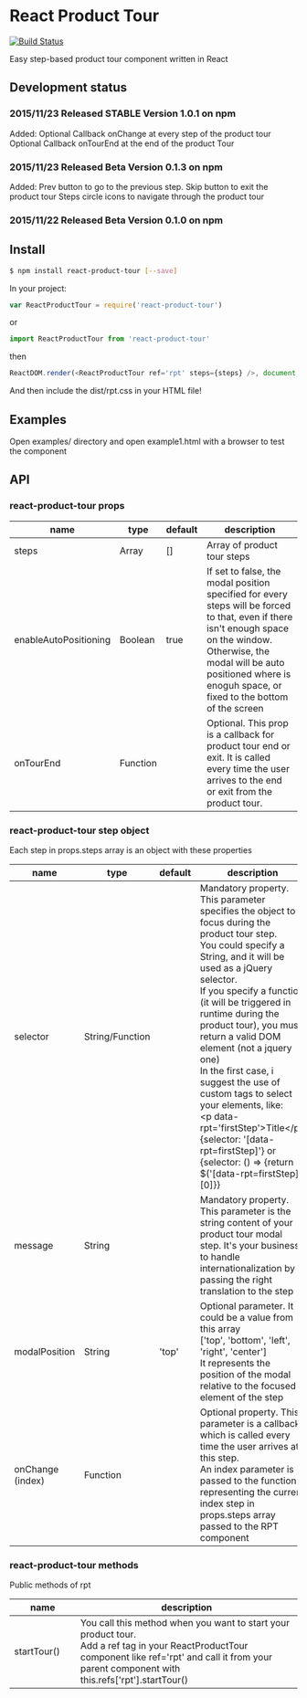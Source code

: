 # React Product Tour

[![Build
Status](https://travis-ci.org/antoniogiordano/react-product-tour.svg)](https://travis-ci.org/antoniogiordano/react-product-tour)

Easy step-based product tour component written in React

## Development status

### 2015/11/23 Released STABLE Version 1.0.1 on npm

Added:
  Optional Callback onChange at every step of the product tour
  Optional Callback onTourEnd at the end of the product Tour

### 2015/11/23 Released Beta Version 0.1.3 on npm

Added:
 Prev button to go to the previous step.
 Skip button to exit the product tour
 Steps circle icons to navigate through the product tour

### 2015/11/22 Released Beta Version 0.1.0 on npm

 
## Install
 
```sh
$ npm install react-product-tour [--save]
```

In your project:

```js
var ReactProductTour = require('react-product-tour')
```
or
```js
import ReactProductTour from 'react-product-tour'
```
then
```js
ReactDOM.render(<ReactProductTour ref='rpt' steps={steps} />, document.getElementById('rpt'))
```

And then include the dist/rpt.css in your HTML file!


## Examples

Open examples/ directory and open example1.html with a browser to test the component 


## API

### react-product-tour props

<table class="table table-bordered table-striped">
    <thead>
    <tr>
        <th style="width: 100px;">name</th>
        <th style="width: 50px;">type</th>
        <th style="width: 50px;">default</th>
        <th>description</th>
    </tr>
    </thead>
    <tbody>
        <tr>
          <td>steps</td>
          <td>Array</td>
          <td>[]</td>
          <td>Array of product tour steps</td>
        </tr>
        <tr>
          <td>enableAutoPositioning</td>
          <td>Boolean</td>
          <td>true</td>
          <td>If set to false, the modal position specified for every steps will be forced to that, even if there isn't enough space on the window.<br>
          Otherwise, the modal will be auto positioned where is enoguh space, or fixed to the bottom of the screen</td>
        </tr>
        <tr>
          <td>onTourEnd</td>
          <td>Function</td>
          <td></td>
          <td>Optional. This prop is a callback for product tour end or exit. It is called every time the user arrives to the end or exit from the product tour.</td>
        </tr>
    </tbody>
</table>

### react-product-tour step object

Each step in props.steps array is an object with these properties

<table class="table table-bordered table-striped">
    <thead>
    <tr>
        <th style="width: 100px;">name</th>
        <th style="width: 50px;">type</th>
        <th style="width: 50px;">default</th>
        <th>description</th>
    </tr>
    </thead>
    <tbody>
        <tr>
          <td>selector</td>
          <td>String/Function</td>
          <td></td>
          <td>Mandatory property. This parameter specifies the object to focus during the product tour step.<br>
         You could specify a String, and it will be used as a jQuery selector.<br>
          If you specify a function (it will be triggered in runtime during the product tour), you must return a valid DOM element (not a jquery one)<br>
          In the first case, i suggest the use of custom tags to select your elements, like:<br>
          &lt;p data-rpt='firstStep'&gt;Title&lt;/p&gt;<br>
          {selector: '[data-rpt=firstStep]'}
           or 
           {selector: () => {return $('[data-rpt=firstStep]')[0]}}</td>
        </tr>
        <tr>
          <td>message</td>
          <td>String</td>
          <td></td>
          <td>Mandatory property. This parameter is the string content of your product tour modal step. It's your business to handle internationalization by passing the right translation to the step</td>
        </tr>
        <tr>
          <td>modalPosition</td>
          <td>String</td>
          <td>'top'</td>
          <td>Optional parameter. It could be a value from this array<br>
          ['top', 'bottom', 'left', 'right', 'center']<br>
          It represents the position of the modal relative to the focused element of the step</td>
        </tr>
        <tr>
          <td>onChange (index)</td>
          <td>Function</td>
          <td></td>
          <td>Optional property. This parameter is a callback which is called every time the user arrives at this step.<br>
          An index parameter is passed to the function representing the current index step in props.steps array passed to the RPT component 
          </td>
        </tr>
    </tbody>
</table>

### react-product-tour methods

Public methods of rpt

<table class="table table-bordered table-striped">
    <thead>
    <tr>
        <th style="width: 100px;">name</th>
        <th>description</th>
    </tr>
    </thead>
    <tbody>
        <tr>
          <td>startTour()</td>
          <td>You call this method when you want to start your product tour.<br>
          Add a ref tag in your ReactProductTour component like ref='rpt' and call it from your parent component with<br>
           this.refs['rpt'].startTour()
           </td>
        </tr>
    </tbody>
</table>
